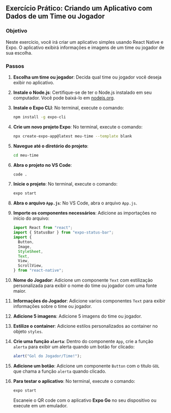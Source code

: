 ## Exercício Prático: Criando um Aplicativo com Dados de um Time ou Jogador

### Objetivo

Neste exercício, você irá criar um aplicativo simples usando React Native e Expo. O aplicativo exibirá informações e imagens de um time ou jogador de sua escolha.

### Passos

1. **Escolha um time ou jogador**: Decida qual time ou jogador você deseja exibir no aplicativo.

2. **Instale o Node.js**: Certifique-se de ter o Node.js instalado em seu computador. Você pode baixá-lo em [nodejs.org](https://nodejs.org/).

3. **Instale o Expo CLI**: No terminal, execute o comando:

   ```bash
   npm install -g expo-cli
   ```

4. **Crie um novo projeto Expo**: No terminal, execute o comando:

   ```bash
   npx create-expo-app@latest meu-time --template blank
   ```

5. **Navegue até o diretório do projeto**:

   ```bash
   cd meu-time
   ```

6. **Abra o projeto no VS Code**:

   ```bash
   code .
   ```

7. **Inicie o projeto**: No terminal, execute o comando:

   ```bash
   expo start
   ```

8. **Abra o arquivo `App.js`**: No VS Code, abra o arquivo `App.js`.

9. **Importe os componentes necessários**: Adicione as importações no início do arquivo:

   ```javascript
   import React from "react";
   import { StatusBar } from "expo-status-bar";
   import {
     Button,
     Image,
     StyleSheet,
     Text,
     View,
     ScrollView,
   } from "react-native";
   ```

10. **Nome do Jogador**: Adicione um componente `Text` com estilização personalizada para exibir o nome do time ou jogador com uma fonte maior.

11. **Informações do Jogador**: Adicione varios componentes `Text` para exibir informações sobre o time ou jogador.

12. **Adicione 5 imagens**: Adicione 5 imagens do time ou jogador.

13. **Estilize o container**: Adicione estilos personalizados ao container no objeto `styles`.

14. **Crie uma função `alerta`**: Dentro do componente `App`, crie a função `alerta` para exibir um alerta quando um botão for clicado:

    ```javascript
    alert("Gol do Jogador/Time!");
    ```

15. **Adicione um botão**: Adicione um componente `Button` com o titulo `GOL` que chama a função `alerta` quando clicado.

16. **Para testar o aplicativo**: No terminal, execute o comando:
    ```bash
    expo start
    ```
    Escaneie o QR code com o aplicativo **Expo Go** no seu dispositivo ou execute em um emulador.

